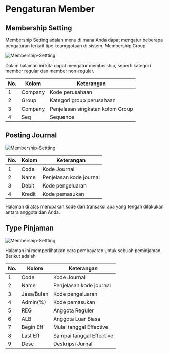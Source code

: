 # Pengaturan Member

## **Membership Setting**
 
Membership Setting adalah menu di mana Anda dapat mengatur beberapa pengaturan terkait tipe keanggotaan di sistem.
Membership Group

   ![Membership-Settting](../../dokumentasi-akor/membership-setting/1.png)
 
Dalam halaman ini kita dapat mengatur membership, seperti  kategori member regular dan member non-regular.


| No. | Kolom   | Keterangan                           |
|-----|---------|--------------------------------------|
| 1   | Company | Kode perusahaan                      |
| 2   | Group   | Kategori group perusahaan            |
| 3   | Company | Penjelasan singkatan kolom Group    |
| 4   | Seq     | Sequence                             |




	



## **Posting Journal**

   ![Membership-Settting](../../dokumentasi-akor/membership-setting/2.png)
 

| No. | Kolom  | Keterangan              |
|-----|--------|-------------------------|
| 1   | Code   | Kode Journal            |
| 2   | Name   | Penjelasan kode journal |
| 3   | Debit  | Kode pengeluaran        |
| 4   | Kredit | Kode pemasukan          |



Halaman di atas merupakan kode dari transaksi apa yang tengah dilakukan antara anggota dan Anda.

## **Type Pinjaman**

   ![Membership-Settting](../../dokumentasi-akor/membership-setting/3.png)
 
Halaman ini memperlihatkan cara pembayaran untuk sebuah peminjaman. Berikut adalah 


| No. | Kolom      | Keterangan                  |
|-----|------------|-----------------------------|
| 1   | Code       | Kode Journal                |
| 2   | Name       | Penjelasan kode journal     |
| 3   | Jasa/Bulan  | Kode pengeluaran            |
| 4   | Admin(%)    | Kode pemasukan              |
| 5   | REG        | Anggota Reguler             |
| 6   | ALB        | Anggota Luar Biasa          |
| 7   | Begin Eff   | Mulai tanggal Effective     |
| 8   | Last Eff    | Sampai tanggal Effective    |
| 9   | Desc       | Deskripsi Jurnal            |





